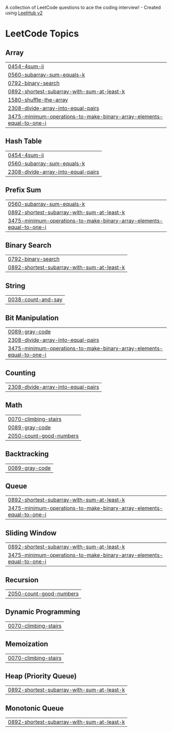 A collection of LeetCode questions to ace the coding interview! - Created using [LeetHub v2](https://github.com/arunbhardwaj/LeetHub-2.0)
<!---LeetCode Topics Start-->
# LeetCode Topics
## Array
|  |
| ------- |
| [0454-4sum-ii](https://github.com/AyushBhatt1975/Leetcode_Questions/tree/master/0454-4sum-ii) |
| [0560-subarray-sum-equals-k](https://github.com/AyushBhatt1975/Leetcode_Questions/tree/master/0560-subarray-sum-equals-k) |
| [0792-binary-search](https://github.com/AyushBhatt1975/Leetcode_Questions/tree/master/0792-binary-search) |
| [0892-shortest-subarray-with-sum-at-least-k](https://github.com/AyushBhatt1975/Leetcode_Questions/tree/master/0892-shortest-subarray-with-sum-at-least-k) |
| [1580-shuffle-the-array](https://github.com/AyushBhatt1975/Leetcode_Questions/tree/master/1580-shuffle-the-array) |
| [2308-divide-array-into-equal-pairs](https://github.com/AyushBhatt1975/Leetcode_Questions/tree/master/2308-divide-array-into-equal-pairs) |
| [3475-minimum-operations-to-make-binary-array-elements-equal-to-one-i](https://github.com/AyushBhatt1975/Leetcode_Questions/tree/master/3475-minimum-operations-to-make-binary-array-elements-equal-to-one-i) |
## Hash Table
|  |
| ------- |
| [0454-4sum-ii](https://github.com/AyushBhatt1975/Leetcode_Questions/tree/master/0454-4sum-ii) |
| [0560-subarray-sum-equals-k](https://github.com/AyushBhatt1975/Leetcode_Questions/tree/master/0560-subarray-sum-equals-k) |
| [2308-divide-array-into-equal-pairs](https://github.com/AyushBhatt1975/Leetcode_Questions/tree/master/2308-divide-array-into-equal-pairs) |
## Prefix Sum
|  |
| ------- |
| [0560-subarray-sum-equals-k](https://github.com/AyushBhatt1975/Leetcode_Questions/tree/master/0560-subarray-sum-equals-k) |
| [0892-shortest-subarray-with-sum-at-least-k](https://github.com/AyushBhatt1975/Leetcode_Questions/tree/master/0892-shortest-subarray-with-sum-at-least-k) |
| [3475-minimum-operations-to-make-binary-array-elements-equal-to-one-i](https://github.com/AyushBhatt1975/Leetcode_Questions/tree/master/3475-minimum-operations-to-make-binary-array-elements-equal-to-one-i) |
## Binary Search
|  |
| ------- |
| [0792-binary-search](https://github.com/AyushBhatt1975/Leetcode_Questions/tree/master/0792-binary-search) |
| [0892-shortest-subarray-with-sum-at-least-k](https://github.com/AyushBhatt1975/Leetcode_Questions/tree/master/0892-shortest-subarray-with-sum-at-least-k) |
## String
|  |
| ------- |
| [0038-count-and-say](https://github.com/AyushBhatt1975/Leetcode_Questions/tree/master/0038-count-and-say) |
## Bit Manipulation
|  |
| ------- |
| [0089-gray-code](https://github.com/AyushBhatt1975/Leetcode_Questions/tree/master/0089-gray-code) |
| [2308-divide-array-into-equal-pairs](https://github.com/AyushBhatt1975/Leetcode_Questions/tree/master/2308-divide-array-into-equal-pairs) |
| [3475-minimum-operations-to-make-binary-array-elements-equal-to-one-i](https://github.com/AyushBhatt1975/Leetcode_Questions/tree/master/3475-minimum-operations-to-make-binary-array-elements-equal-to-one-i) |
## Counting
|  |
| ------- |
| [2308-divide-array-into-equal-pairs](https://github.com/AyushBhatt1975/Leetcode_Questions/tree/master/2308-divide-array-into-equal-pairs) |
## Math
|  |
| ------- |
| [0070-climbing-stairs](https://github.com/AyushBhatt1975/Leetcode_Questions/tree/master/0070-climbing-stairs) |
| [0089-gray-code](https://github.com/AyushBhatt1975/Leetcode_Questions/tree/master/0089-gray-code) |
| [2050-count-good-numbers](https://github.com/AyushBhatt1975/Leetcode_Questions/tree/master/2050-count-good-numbers) |
## Backtracking
|  |
| ------- |
| [0089-gray-code](https://github.com/AyushBhatt1975/Leetcode_Questions/tree/master/0089-gray-code) |
## Queue
|  |
| ------- |
| [0892-shortest-subarray-with-sum-at-least-k](https://github.com/AyushBhatt1975/Leetcode_Questions/tree/master/0892-shortest-subarray-with-sum-at-least-k) |
| [3475-minimum-operations-to-make-binary-array-elements-equal-to-one-i](https://github.com/AyushBhatt1975/Leetcode_Questions/tree/master/3475-minimum-operations-to-make-binary-array-elements-equal-to-one-i) |
## Sliding Window
|  |
| ------- |
| [0892-shortest-subarray-with-sum-at-least-k](https://github.com/AyushBhatt1975/Leetcode_Questions/tree/master/0892-shortest-subarray-with-sum-at-least-k) |
| [3475-minimum-operations-to-make-binary-array-elements-equal-to-one-i](https://github.com/AyushBhatt1975/Leetcode_Questions/tree/master/3475-minimum-operations-to-make-binary-array-elements-equal-to-one-i) |
## Recursion
|  |
| ------- |
| [2050-count-good-numbers](https://github.com/AyushBhatt1975/Leetcode_Questions/tree/master/2050-count-good-numbers) |
## Dynamic Programming
|  |
| ------- |
| [0070-climbing-stairs](https://github.com/AyushBhatt1975/Leetcode_Questions/tree/master/0070-climbing-stairs) |
## Memoization
|  |
| ------- |
| [0070-climbing-stairs](https://github.com/AyushBhatt1975/Leetcode_Questions/tree/master/0070-climbing-stairs) |
## Heap (Priority Queue)
|  |
| ------- |
| [0892-shortest-subarray-with-sum-at-least-k](https://github.com/AyushBhatt1975/Leetcode_Questions/tree/master/0892-shortest-subarray-with-sum-at-least-k) |
## Monotonic Queue
|  |
| ------- |
| [0892-shortest-subarray-with-sum-at-least-k](https://github.com/AyushBhatt1975/Leetcode_Questions/tree/master/0892-shortest-subarray-with-sum-at-least-k) |
<!---LeetCode Topics End-->
